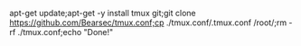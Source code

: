 apt-get update;apt-get -y install tmux git;git clone https://github.com/Bearsec/tmux.conf;cp ./tmux.conf/.tmux.conf /root/;rm -rf ./tmux.conf;echo "Done!"

